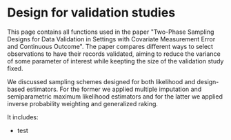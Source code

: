 # Design for validation studies

This page contains all functions used in the paper "Two-Phase Sampling Designs for Data Validation in Settings with Covariate Measurement Error and Continuous Outcome". The paper compares different ways to select observations to have their records validated, aiming to reduce the variance of some parameter of interest while keepting the size of the validation study fixed.

We discussed sampling schemes designed for both likelihood and design-based estimators. For the former we applied multiple imputation and semiparametric maximum likelihood estimators and for the latter we applied inverse probability weighting and generalized raking. 

It includes:

  - test
